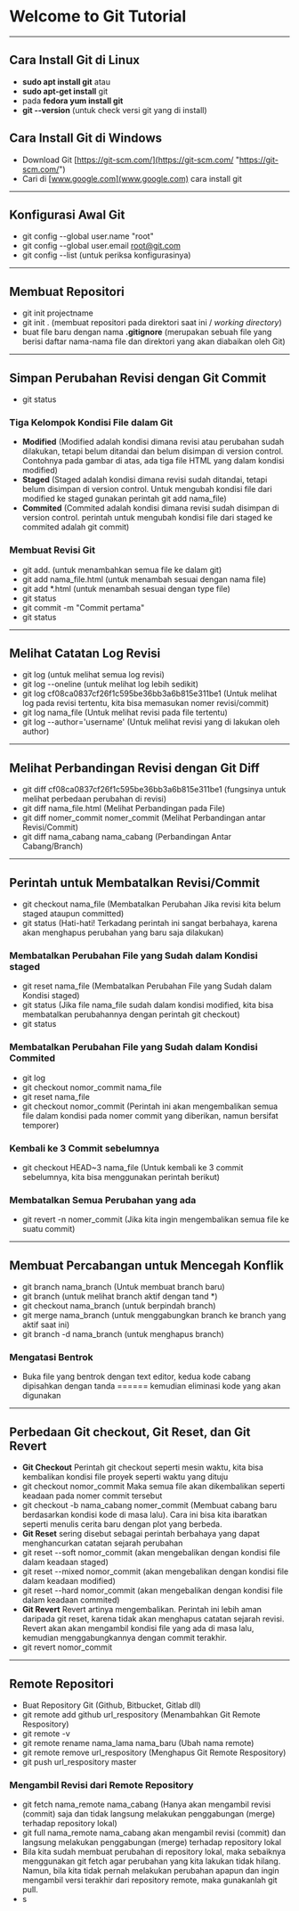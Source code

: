 # Welcome to Git Tutorial

----------

## Cara Install Git di Linux
- **sudo apt install git** atau
- **sudo apt-get install** git
- pada **fedora yum install git**
- **git --version** (untuk check versi git yang di install)

## Cara Install Git di Windows
- Download Git [https://git-scm.com/](https://git-scm.com/ "https://git-scm.com/")
- Cari di [www.google.com](www.google.com) cara install git

----------

## Konfigurasi Awal Git
- git config --global user.name "root"
- git config --global user.email root@git.com
- git config --list (untuk periksa konfigurasinya)

----------

## Membuat Repositori
- git init projectname
- git init . (membuat repositori pada direktori saat ini / *working directory*)
- buat file baru dengan nama **.gitignore** (merupakan sebuah file yang berisi daftar nama-nama file dan direktori yang akan diabaikan oleh Git)

----------

## Simpan Perubahan Revisi dengan Git Commit
- git status

### Tiga Kelompok Kondisi File dalam Git
- **Modified** (Modified adalah kondisi dimana revisi atau perubahan sudah dilakukan, tetapi belum ditandai dan belum disimpan di version control. Contohnya pada gambar di atas, ada tiga file HTML yang dalam kondisi modified)
- **Staged** (Staged adalah kondisi dimana revisi sudah ditandai, tetapi belum disimpan di version control. Untuk mengubah kondisi file dari modified ke staged gunakan perintah git add nama_file) 
- **Commited** (Commited adalah kondisi dimana revisi sudah disimpan di version control. perintah untuk mengubah kondisi file dari staged ke commited adalah git commit)

### Membuat Revisi Git
- git add. (untuk menambahkan semua file ke dalam git)
- git add nama_file.html (untuk menambah sesuai dengan nama file)
- git add *.html (untuk menambah sesuai dengan type file)
- git status
- git commit -m "Commit pertama"
- git status

----------

## Melihat Catatan Log Revisi
- git log (untuk melihat semua log revisi)
- git log --oneline (untuk melihat log lebih sedikit)
- git log cf08ca0837cf26f1c595be36bb3a6b815e311be1 (Untuk melihat log pada revisi tertentu, kita bisa memasukan nomer revisi/commit)
- git log nama_file (Untuk melihat revisi pada file tertentu)
- git log --author='username' (Untuk melihat revisi yang di lakukan oleh author)

----------

## Melihat Perbandingan Revisi dengan Git Diff
- git diff cf08ca0837cf26f1c595be36bb3a6b815e311be1 (fungsinya untuk melihat perbedaan perubahan di revisi)
- git diff nama_file.html (Melihat Perbandingan pada File)
- git diff nomer_commit nomer_commit (Melihat Perbandingan antar Revisi/Commit)
- git diff nama_cabang nama_cabang (Perbandingan Antar Cabang/Branch)

----------

## Perintah untuk Membatalkan Revisi/Commit
- git checkout nama_file (Membatalkan Perubahan Jika revisi kita belum staged ataupun committed)
- git status (Hati-hati! Terkadang perintah ini sangat berbahaya, karena akan menghapus perubahan yang baru saja dilakukan)

### Membatalkan Perubahan File yang Sudah dalam Kondisi staged

- git reset nama_file (Membatalkan Perubahan File yang Sudah dalam Kondisi staged)
- git status (Jika file nama_file sudah dalam kondisi modified, kita bisa membatalkan perubahannya dengan perintah git checkout)
- git status

### Membatalkan Perubahan File yang Sudah dalam Kondisi Commited
- git log
- git checkout nomor_commit nama_file 
- git reset nama_file
- git checkout nomor_commit (Perintah ini akan mengembalikan semua file dalam kondisi pada nomer commit yang diberikan, namun bersifat temporer)

### Kembali ke 3 Commit sebelumnya

- git checkout HEAD~3 nama_file (Untuk kembali ke 3 commit sebelumnya, kita bisa menggunakan perintah berikut)

### Membatalkan Semua Perubahan yang ada

- git revert -n nomer_commit (Jika kita ingin mengembalikan semua file ke suatu commit)


----------

## Membuat Percabangan untuk Mencegah Konflik

- git branch nama_branch (Untuk membuat branch baru)
- git branch (untuk melihat branch aktif dengan tand *)
- git checkout nama_branch (untuk berpindah branch)
- git merge nama_branch (untuk menggabungkan branch ke branch yang aktif saat ini)
- git branch -d nama_branch (untuk menghapus branch)

### Mengatasi Bentrok
- Buka file yang bentrok dengan text editor, kedua kode cabang dipisahkan dengan tanda ====== kemudian eliminasi kode yang akan digunakan

----------
## Perbedaan Git checkout, Git Reset, dan Git Revert
- **Git Checkout** Perintah git checkout seperti mesin waktu, kita bisa kembalikan kondisi file proyek seperti waktu yang dituju
- git checkout nomor_commit Maka semua file akan dikembalikan seperti keadaan pada nomer commit tersebut
- git checkout -b nama_cabang nomer_commit (Membuat cabang baru berdasarkan kondisi kode di masa lalu). Cara ini bisa kita ibaratkan seperti menulis cerita baru dengan plot yang berbeda.
- **Git Reset** sering disebut sebagai perintah berbahaya yang dapat menghancurkan catatan sejarah perubahan
- git reset --soft nomor_commit (akan mengebalikan dengan kondisi file dalam keadaan staged)
- git reset --mixed nomor_commit (akan mengebalikan dengan kondisi file dalam keadaan modified)
- git reset --hard nomor_commit (akan mengebalikan dengan kondisi file dalam keadaan commited)
- **Git Revert** Revert artinya mengembalikan. Perintah ini lebih aman daripada git reset, karena tidak akan menghapus catatan sejarah revisi. Revert akan akan mengambil kondisi file yang ada di masa lalu, kemudian menggabungkannya dengan commit terakhir.
- git revert nomor_commit

----------

## Remote Repositori
- Buat Repository Git (Github, Bitbucket, Gitlab dll)
- git remote add github url_respository (Menambahkan Git Remote Respository)
- git remote -v
- git remote rename nama_lama nama_baru (Ubah nama remote)
- git remote remove url_respository (Menghapus Git Remote Respository)
- git push url_respository master

### Mengambil Revisi dari Remote Repository
- git fetch nama_remote nama_cabang (Hanya akan mengambil revisi (commit) saja dan tidak langsung melakukan penggabungan (merge) terhadap repository lokal)
- git full nama_remote nama_cabang akan mengambil revisi (commit) dan langsung melakukan penggabungan (merge) terhadap repository lokal
- Bila kita sudah membuat perubahan di repository lokal, maka sebaiknya menggunakan git fetch agar perubahan yang kita lakukan tidak hilang. Namun, bila kita tidak pernah melakukan perubahan apapun dan ingin mengambil versi terakhir dari repository remote, maka gunakanlah git pull.
- s